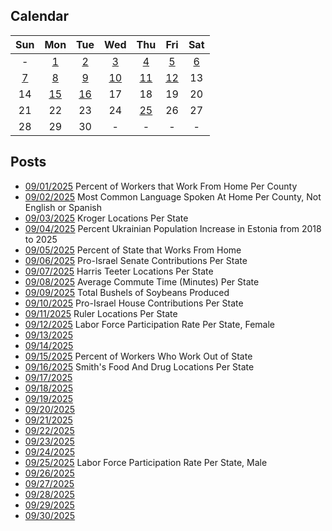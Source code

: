 ## Calendar

|Sun|Mon|Tue|Wed|Thu|Fri|Sat|
|:-:|:-:|:-:|:-:|:-:|:-:|:-:|
|-|[1](../../projects/economics/Work_From_Home_Per_County/)|[2](../../projects/demography/Language_Spoken_At_Home_Per_County_Not_English_Spanish)|[3](../../projects/stores/Krogers_Per_State)|[4](../../projects/demography/Population_Change_Ukrainians_In_Estonia_2018_2025)|[5](../../projects/economics/Work_From_Home_Per_State)|[6](../../projects/politics/Pro_Israel_Contributions_Per_State/)|
|[7](../../projects/stores/Harris_Teeters_Per_State/)|[8](../../projects/economics/Average_Travel_Time_To_Work_Per_State/)|[9](../../projects/agriculture/Soy_Bean_Production_Per_State)|[10](../../projects/politics/Pro_Israel_House_Contributions_Per_State/)|[11](../../projects/stores/Ruler_Foods_Per_State/)|[12](../../projects/economics/Labor_Participation_Rate_Per_State_Female/)|13|
|14|[15](../../projects/economics/Work_Out_Of_State_Per_State/)|[16](../../projects/Smiths_Grocery_Per_State)|17|18|19|20|
|21|22|23|24|[25](../../projects/economics/Labor_Participation_Rate_Per_State_Male/)|26|27|
|28|29|30|-|-|-|-|

## Posts

* [09/01/2025](../../projects/economics/Work_From_Home_Per_County/) Percent of Workers that Work From Home Per County
* [09/02/2025](../../projects/demography/Language_Spoken_At_Home_Per_County_Not_English_Spanish) Most Common Language Spoken At Home Per County, Not English or Spanish
* [09/03/2025](../../projects/stores/Krogers_Per_State) Kroger Locations Per State
* [09/04/2025](../../projects/demography/Population_Change_Ukrainians_In_Estonia_2018_2025) Percent Ukrainian Population Increase in Estonia from 2018 to 2025
* [09/05/2025](../../projects/economics/Work_From_Home_Per_State) Percent of State that Works From Home
* [09/06/2025](../../projects/politics/Pro_Israel_Senate_Contributions_Per_State/) Pro-Israel Senate Contributions Per State
* [09/07/2025](../../projects/stores/Harris_Teeters_Per_State/) Harris Teeter Locations Per State
* [09/08/2025](../../projects/economics/Average_Travel_Time_To_Work_Per_State/) Average Commute Time (Minutes) Per State
* [09/09/2025](../../projects/agriculture/Soy_Bean_Production_Per_State) Total Bushels of Soybeans Produced
* [09/10/2025](../../projects/politics/Pro_Israel_House_Contributions_Per_State/) Pro-Israel House Contributions Per State
* [09/11/2025](../../projects/stores/Ruler_Foods_Per_State/) Ruler Locations Per State
* [09/12/2025](../../projects/economics/Labor_Participation_Rate_Per_State_Female/) Labor Force Participation Rate Per State, Female
* [09/13/2025]()
* [09/14/2025]()
* [09/15/2025](../../projects/economics/Work_Out_Of_State_Per_State/) Percent of Workers Who Work Out of State
* [09/16/2025](../../projects/Smiths_Grocery_Per_State) Smith's Food And Drug Locations Per State
* [09/17/2025]()
* [09/18/2025]()
* [09/19/2025]()
* [09/20/2025]()
* [09/21/2025]()
* [09/22/2025]()
* [09/23/2025]()
* [09/24/2025]()
* [09/25/2025](../../projects/economics/Labor_Participation_Rate_Per_State_Male/) Labor Force Participation Rate Per State, Male
* [09/26/2025]()
* [09/27/2025]()
* [09/28/2025]()
* [09/29/2025]()
* [09/30/2025]()
